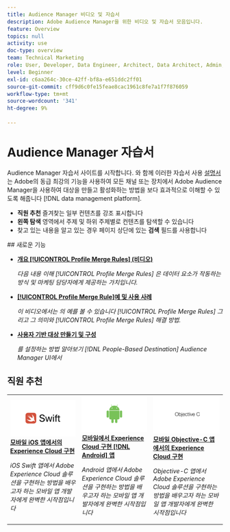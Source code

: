 ```yaml
---
title: Audience Manager 비디오 및 자습서
description: Adobe Audience Manager을 위한 비디오 및 자습서 모음입니다.
feature: Overview
topics: null
activity: use
doc-type: overview
team: Technical Marketing
role: User, Developer, Data Engineer, Architect, Data Architect, Admin, Leader
level: Beginner
exl-id: c6aa264c-30ce-42ff-bf8a-e651ddc2ff01
source-git-commit: cff9d6c0fe15feae8cac1961c8fe7a1f7f876059
workflow-type: tm+mt
source-wordcount: '341'
ht-degree: 9%

---
```


# Audience Manager 자습서

Audience Manager 자습서 사이트를 시작합니다. 와 함께 이러한 자습서 사용 [설명서](https://experienceleague.adobe.com/docs/audience-manager/user-guide/aam-home.html) 는 Adobe의 동급 최강의 기능을 사용하여 모든 채널 또는 장치에서 Adobe Audience Manager을 사용하여 대상을 만들고 활성화하는 방법을 보다 효과적으로 이해할 수 있도록 해줍니다 [!DNL data management platform].

* **직원 추천** 즐겨찾는 일부 컨텐츠를 강조 표시합니다
* **왼쪽 탐색** 영역에서 주제 및 하위 주제별로 컨텐츠를 탐색할 수 있습니다
* 찾고 있는 내용을 알고 있는 경우 페이지 상단에 있는 **검색** 필드를 사용합니다

<div id="whats-new-section">
## 새로운 기능

* **[개요 [!UICONTROL Profile Merge Rules] (비디오)](build-and-manage-audiences/profile-merge/overview-of-profile-merge-rules.md)**

   *다음 내용 이해 [!UICONTROL Profile Merge Rules] 은 데이터 요소가 작동하는 방식 및 마케팅 담당자에게 제공하는 가치입니다.*

* **[[!UICONTROL Profile Merge Rule]예 및 사용 사례](build-and-manage-audiences/profile-merge/profile-merge-rule-examples-and-use-cases.md)**

   *이 비디오에서는 의 예를 볼 수 있습니다 [!UICONTROL Profile Merge Rules] 그리고 그 의미와 [!UICONTROL Profile Merge Rules] 해결 방법.*

* **[사용자 기반 대상 만들기 및 구성](data-activation/people-based-destinations/create-and-configure-people-based-destinations.md)**

   *를 설정하는 방법 알아보기 [!DNL People-Based Destination] Audience Manager UI에서*
</div>

<div id="recs-overview-body-1"></div>
<div id="recs-overview-body-2"></div>
<div id="recs-overview-body-3"></div>
<div id="recs-overview-body-4"></div>
<div id="recs-overview-body-5"></div>
<div id="recs-overview-body-6"></div>

<div id="staff-picks-section">

## 직원 추천

<table>
<tr>
  <td>
    <a href="https://experienceleague.adobe.com/docs/launch-learn/implementing-in-mobile-ios-swift-apps-with-launch/index.html?lang=en">
      <img alt="'모바일 iOS Swift 애플리케이션에서의 Experience Cloud 구현' 자습서에 대한 축소판 이미지" src="assets/thumb_swift.png" />
    </a>
    <div>
      <a href="https://experienceleague.adobe.com/docs/launch-learn/implementing-in-mobile-ios-swift-apps-with-launch/index.html?lang=en">
    <strong>모바일 iOS 앱에서의 Experience Cloud 구현</strong>
    </a>
    </div>
    <p>
    <em>iOS Swift 앱에서 Adobe Experience Cloud 솔루션을 구현하는 방법을 배우고자 하는 모바일 앱 개발자에게 완벽한 시작점입니다</em>
    <p>
  </td>
  <td>
    <a href="https://experienceleague.adobe.com/docs/launch-learn/implementing-in-mobile-android-apps-with-launch/index.html?lang=en">
      <img alt="'모바일 Android 애플리케이션에서의 Experience Cloud 구현' 자습서에 대한 축소판 이미지" src="assets/thumb_android.png" />
    </a>
    <div>
      <a href="https://experienceleague.adobe.com/docs/launch-learn/implementing-in-mobile-android-apps-with-launch/index.html?lang=en">
    <strong>모바일에서 Experience Cloud 구현 [!DNL Android] 앱</strong>
    </a>
    </div>
    <p>
    <em>Android 앱에서 Adobe Experience Cloud 솔루션을 구현하는 방법을 배우고자 하는 모바일 앱 개발자에게 완벽한 시작점입니다</em>
    <p>
  </td>
  <td>
    <a href="https://experienceleague.adobe.com/docs/launch-learn/implementing-in-mobile-ios-objective-c-apps-with-launch/index.html?lang=en">
      <img alt="'모바일 Objective-C 애플리케이션에서의 Experience Cloud 구현' 자습서에 대한 축소판 이미지" src="assets/thumb_objective_c.png" />
    </a>
    <div>
      <a href="https://experienceleague.adobe.com/docs/launch-learn/implementing-in-mobile-ios-objective-c-apps-with-launch/index.html?lang=en">
    <strong>모바일 Objective-C 앱에서의 Experience Cloud 구현</strong>
    </a>
    </div>
    <p>
    <em>Objective-C 앱에서 Adobe Experience Cloud 솔루션을 구현하는 방법을 배우고자 하는 모바일 앱 개발자에게 완벽한 시작점입니다</em>
    <p>
  </td>
</tr>
</table>
</div>

